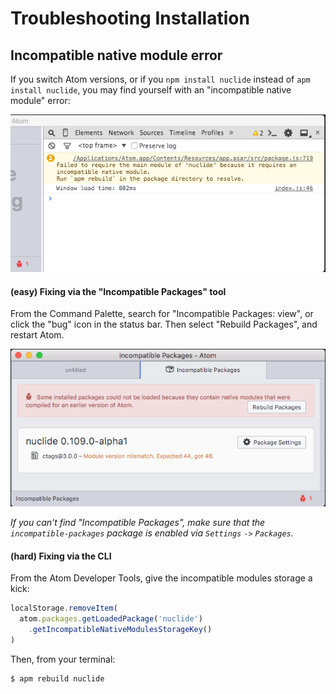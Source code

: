 Troubleshooting Installation
============================

## Incompatible native module error

If you switch Atom versions, or if you `npm install nuclide` instead of `apm install nuclide`, you may find yourself with an "incompatible native module" error:

!["incompatible native module" error](images/incompatible-native-module-error.png)

#### (easy) Fixing via the "Incompatible Packages" tool

From the Command Palette, search for "Incompatible Packages: view", or
click the "bug" icon in the status bar. Then select "Rebuild Packages", and restart Atom.

![incompatible packages view](images/incompatible-packages-view.png)

_If you can't find "Incompatible Packages", make sure that the `incompatible-packages` package is enabled via `Settings` `->` `Packages`._

#### (hard) Fixing via the CLI

From the Atom Developer Tools, give the incompatible modules storage a kick:

```js
localStorage.removeItem(
  atom.packages.getLoadedPackage('nuclide')
    .getIncompatibleNativeModulesStorageKey()
)
```

Then, from your terminal:

```sh
$ apm rebuild nuclide
```
